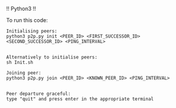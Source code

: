 !! Python3 !!

To run this code:

    Initialising peers:
    python3 p2p.py init <PEER_ID> <FIRST_SUCCESSOR_ID> <SECOND_SUCCESSOR_ID> <PING_INTERVAL>


    Alternatively to initialise peers:
    sh Init.sh

    Joining peer:
    python3 p2p.py join <PEER_ID> <KNOWN_PEER_ID> <PING_INTERVAL>


    Peer departure graceful:
    type "quit" and press enter in the appropriate terminal




